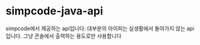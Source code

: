 # simpcode-java-api
simpcode에서 제공하는 api입니다. 대부분의 아이피는 실생활에서 돌아가지 않는 api입니다. 그냥 콘솔에서 출력하는 용도로만 사용합니다
